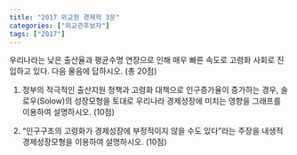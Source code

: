 ```yaml
---
title: "2017 외교원 경제학 3문"
categories: ["외교관후보자"]
tags: ["2017"]
---
```


우리나라는 낮은 출산율과 평균수명 연장으로 인해 매우 빠른 속도로 고령화 사회로 진입하고 있다. 다음 물음에 답하시오. (총 20점)

1) 정부의 적극적인 출산지원 정책과 고령화 대책으로 인구증가율이 증가하는 경우, 솔로우(Solow)의 성장모형을 토대로 우리나라 경제성장에 미치는 영향을 그래프를 이용하여 설명하시오. (10점)

2) “인구구조의 고령화가 경제성장에 부정적이지 않을 수도 있다”라는 주장을 내생적 경제성장모형을 이용하여 설명하시오. (10점)
